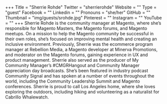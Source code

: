 +++
Title = "Sherrie Rohde"
Twitter = "sherrierohde"
Website = ""
Type = "guest"
Facebook = ""
Linkedin = ""
Pronouns = "she/her"
GitHub = ""
Thumbnail = "img/guests/srohde.jpg"
Pinterest = ""
Instagram = ""
YouTube = ""
+++
Sherrie Rohde is the community manager at Magento, where she’s responsible for Magento Masters, the Magento forums, and Magento meetups. On a mission to help the Magento community be successful in their own roles, she’s focused on improving mental health and creating an inclusive environment. Previously, Sherrie was the ecommerce program manager at Rebellion Media, a Magento developer at Minerva Promotions, and moderator on the Magento forums, gaining experience in UX and product management. Sherrie also served as the producer of My Community Manager’s #CMGRHangout and Community Manager appreciation day broadcasts. She’s been featured in industry podcast Community Signal and has spoken at a number of events throughout the world, including the Community Leadership Summit and Magento conferences. Sherrie is proud to call Los Angeles home, where she loves exploring the outdoors, including hiking and volunteering as a naturalist for Cabrillo Whalewatch.

